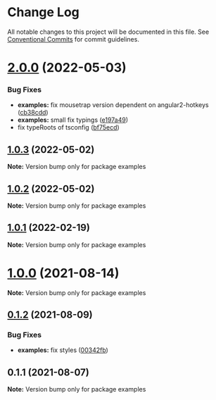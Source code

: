 # Change Log

All notable changes to this project will be documented in this file.
See [Conventional Commits](https://conventionalcommits.org) for commit guidelines.

# [2.0.0](https://github.com/ng-dnd/ng-dnd/compare/v1.0.3...v2.0.0) (2022-05-03)


### Bug Fixes

* **examples:** fix mousetrap version dependent on angular2-hotkeys ([cb38cdd](https://github.com/ng-dnd/ng-dnd/commit/cb38cdd502fe48a722ef29f8daeb76ba7c63ee1e))
* **examples:** small fix typings ([e197a49](https://github.com/ng-dnd/ng-dnd/commit/e197a494b4dde21e8640d27acaa589225330e80b))
* fix typeRoots of tsconfig ([bf75ecd](https://github.com/ng-dnd/ng-dnd/commit/bf75ecd208aa23c84bb83671cc219c81abbe0a90))





## [1.0.3](https://github.com/ng-dnd/ng-dnd/compare/v1.0.2...v1.0.3) (2022-05-02)

**Note:** Version bump only for package examples





## [1.0.2](https://github.com/ng-dnd/ng-dnd/compare/v1.0.1...v1.0.2) (2022-05-02)

**Note:** Version bump only for package examples





## [1.0.1](https://github.com/ng-dnd/ng-dnd/compare/v1.0.0...v1.0.1) (2022-02-19)

**Note:** Version bump only for package examples





# [1.0.0](https://github.com/ng-dnd/ng-dnd/compare/v0.1.2...v1.0.0) (2021-08-14)

**Note:** Version bump only for package examples





## [0.1.2](https://github.com/ng-dnd/ng-dnd/compare/v0.1.1...v0.1.2) (2021-08-09)


### Bug Fixes

* **examples:** fix styles ([00342fb](https://github.com/ng-dnd/ng-dnd/commit/00342fb776e3a685115cf862b761ee341329cf1c))





## 0.1.1 (2021-08-07)

**Note:** Version bump only for package examples
